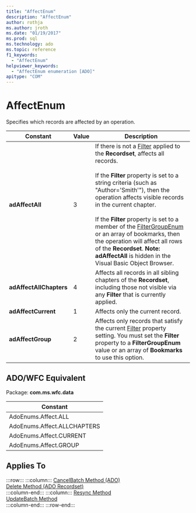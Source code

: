 ```yaml
---
title: "AffectEnum"
description: "AffectEnum"
author: rothja
ms.author: jroth
ms.date: "01/19/2017"
ms.prod: sql
ms.technology: ado
ms.topic: reference
f1_keywords:
  - "AffectEnum"
helpviewer_keywords:
  - "AffectEnum enumeration [ADO]"
apitype: "COM"
---
```

# AffectEnum
Specifies which records are affected by an operation.  
  
|Constant|Value|Description|  
|--------------|-----------|-----------------|  
|**adAffectAll**|3|If there is not a [Filter](./filter-property.md) applied to the **Recordset**, affects all records.<br /><br /> If the **Filter** property is set to a string criteria (such as "Author='Smith'"), then the operation affects visible records in the current chapter.<br /><br /> If the **Filter** property is set to a member of the [FilterGroupEnum](./filtergroupenum.md) or an array of bookmarks, then the operation will affect all rows of the **Recordset**. **Note:  adAffectAll** is hidden in the Visual Basic Object Browser.|  
|**adAffectAllChapters**|4|Affects all records in all sibling chapters of the **Recordset**, including those not visible via any **Filter** that is currently applied.|  
|**adAffectCurrent**|1|Affects only the current record.|  
|**adAffectGroup**|2|Affects only records that satisfy the current [Filter](./filter-property.md) property setting. You must set the **Filter** property to a **FilterGroupEnum** value or an array of **Bookmarks** to use this option.|  
  
## ADO/WFC Equivalent  
 Package: **com.ms.wfc.data**  
  
|Constant|  
|--------------|  
|AdoEnums.Affect.ALL|  
|AdoEnums.Affect.ALLCHAPTERS|  
|AdoEnums.Affect.CURRENT|  
|AdoEnums.Affect.GROUP|  
  
## Applies To  

:::row:::
    :::column:::
        [CancelBatch Method (ADO)](./cancelbatch-method-ado.md)  
        [Delete Method (ADO Recordset)](./delete-method-ado-recordset.md)  
    :::column-end:::
    :::column:::
        [Resync Method](./resync-method.md)  
        [UpdateBatch Method](./updatebatch-method.md)  
    :::column-end:::
:::row-end:::